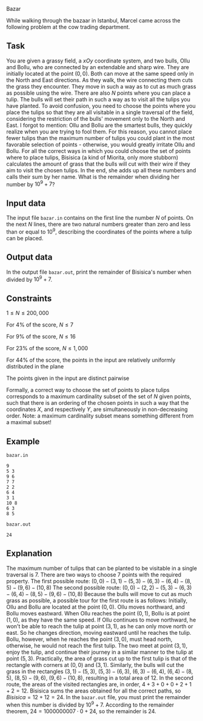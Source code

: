 Bazar

While walking through the bazaar in Istanbul, Marcel came across the following problem at the cow trading department.

## Task

You are given a grassy field, a $xOy$ coordinate system, and two bulls, Ollu and Bollu, who are connected by an extendable and sharp wire. They are initially located at the point $(0, 0)$. Both can move at the same speed only in the North and East directions. As they walk, the wire connecting them cuts the grass they encounter. They move in such a way as to cut as much grass as possible using the wire. There are also $N$ points where you can place a tulip. The bulls will set their path in such a way as to visit all the tulips you have planted. To avoid confusion, you need to choose the points where you place the tulips so that they are all visitable in a single traversal of the field, considering the restriction of the bulls' movement only to the North and East. I forgot to mention: Ollu and Bollu are the smartest bulls, they quickly realize when you are trying to fool them. For this reason, you cannot place fewer tulips than the maximum number of tulips you could plant in the most favorable selection of points - otherwise, you would greatly irritate Ollu and Bollu. For all the correct ways in which you could choose the set of points where to place tulips, Bisisica (a kind of Miorita, only more stubborn) calculates the amount of grass that the bulls will cut with their wire if they aim to visit the chosen tulips. In the end, she adds up all these numbers and calls their sum by her name. What is the remainder when dividing her number by $10^9 + 7$?

## Input data

The input file `bazar.in` contains on the first line the number $N$ of points. On the next $N$ lines, there are two natural numbers greater than zero and less than or equal to $10^9$, describing the coordinates of the points where a tulip can be placed.

## Output data

In the output file `bazar.out`, print the remainder of Bisisica's number when divided by $10^9 + 7$.

## Constraints

$1 \leq N \leq 200,000$ 

For $4$% of the score, $N \leq 7$ 

For $9$% of the score, $N \leq 16$ 

For $23$% of the score, $N \leq 1,000$ 

For $44$% of the score, the points in the input are relatively uniformly distributed in the plane

The points given in the input are distinct pairwise

Formally, a correct way to choose the set of points to place tulips corresponds to a maximum cardinality subset of the set of $N$ given points, such that there is an ordering of the chosen points in such a way that the coordinates $X$, and respectively $Y$, are simultaneously in non-decreasing order. Note: a maximum cardinality subset means something different from a maximal subset!

## Example

`bazar.in` 
```
9
5 3
9 6
7 7
2 2
6 4
3 1
10 8
6 3
8 5
```

`bazar.out`
```
24
```

## Explanation

The maximum number of tulips that can be planted to be visitable in a single traversal is $7$. There are two ways to choose $7$ points with the required property. The first possible route: $(0, 0) - (3, 1) - (5, 3) - (6, 3) - (6, 4) - (8, 5) - (9, 6) - (10, 8)$ The second possible route: $(0, 0) - (2, 2) - (5, 3) - (6, 3) - (6, 4) - (8, 5) - (9, 6) - (10, 8)$ Because the bulls will move to cut as much grass as possible, a possible tour for the first route is as follows: Initially, Ollu and Bollu are located at the point $(0, 0)$. Ollu moves northward, and Bollu moves eastward. When Ollu reaches the point $(0, 1)$, Bollu is at point $(1, 0)$, as they have the same speed. If Ollu continues to move northward, he won't be able to reach the tulip at point $(3, 1)$, as he can only move north or east. So he changes direction, moving eastward until he reaches the tulip. Bollu, however, when he reaches the point $(3, 0)$, must head north, otherwise, he would not reach the first tulip. The two meet at point $(3, 1)$, enjoy the tulip, and continue their journey in a similar manner to the tulip at point $(5, 3)$. Practically, the area of grass cut up to the first tulip is that of the rectangle with corners at $(0, 0)$ and $(3, 1)$. Similarly, the bulls will cut the grass in the rectangles $(3, 1) - (5, 3)$, $(5, 3) - (6, 3)$, $(6, 3) - (6, 4)$, $(6, 4) - (8, 5)$, $(8, 5) - (9, 6)$, $(9, 6) - (10, 8)$, resulting in a total area of $12$. In the second route, the areas of the visited rectangles are, in order, $4 + 3 + 0 + 0 + 2 + 1 + 2 = 12$. Bisisica sums the areas obtained for all the correct paths, so $Bisisica = 12 + 12 = 24$. In the `bazar.out` file, you must print the remainder when this number is divided by $10^9 + 7$. According to the remainder theorem, $24 = 1000000007 \cdot 0 + 24$, so the remainder is $24$.